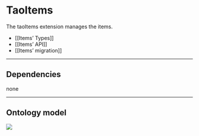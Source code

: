 <!--
author:
    - 'Jérôme Bogaerts'
created_at: '2012-02-10 15:01:29'
updated_at: '2013-03-13 15:16:05'
tags:
    - Framework-Extensions
-->

TaoItems
========

The taoItems extension manages the items.

-   [[Items’ Types]]
-   [[Items’ API]]
-   [[Items’ migration]]

------------------------------------------------------------------------

Dependencies
------------

none

------------------------------------------------------------------------

Ontology model
--------------

![](http://forge.taotesting.com/attachments/1222/taoItemRDF.png)


